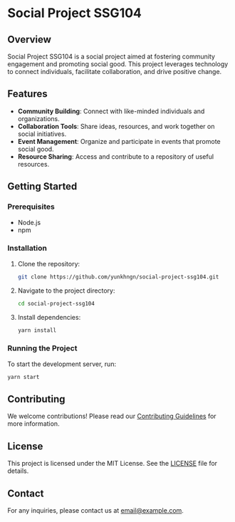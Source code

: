 # Social Project SSG104

## Overview

Social Project SSG104 is a social project aimed at fostering community engagement and promoting social good. This project leverages technology to connect individuals, facilitate collaboration, and drive positive change.

## Features

- **Community Building**: Connect with like-minded individuals and organizations.
- **Collaboration Tools**: Share ideas, resources, and work together on social initiatives.
- **Event Management**: Organize and participate in events that promote social good.
- **Resource Sharing**: Access and contribute to a repository of useful resources.

## Getting Started

### Prerequisites

- Node.js
- npm

### Installation

1. Clone the repository:
    ```bash
    git clone https://github.com/yunkhngn/social-project-ssg104.git
    ```
2. Navigate to the project directory:
    ```bash
    cd social-project-ssg104
    ```
3. Install dependencies:
    ```bash
    yarn install
    ```

### Running the Project

To start the development server, run:
```bash
yarn start
```

## Contributing

We welcome contributions! Please read our [Contributing Guidelines](CONTRIBUTING.md) for more information.

## License

This project is licensed under the MIT License. See the [LICENSE](LICENSE) file for details.

## Contact

For any inquiries, please contact us at [email@example.com](mailto:email@example.com).
